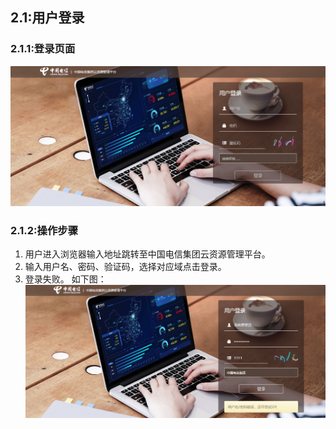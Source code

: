 ## 2.1:用户登录
### 2.1.1:登录页面

![](/assets/login.png)

### 2.1.2:操作步骤

1. 用户进入浏览器输入地址跳转至中国电信集团云资源管理平台。
2. 输入用户名、密码、验证码，选择对应域点击登录。
3. 登录失败。   如下图：
![](/assets/login-fail.png)


